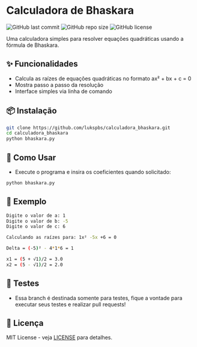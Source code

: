 # Calculadora de Bhaskara

![GitHub last commit](https://img.shields.io/github/last-commit/lukspbs/calculadora_bhaskara)
![GitHub repo size](https://img.shields.io/github/repo-size/lukspbs/calculadora_bhaskara)
![GitHub license](https://img.shields.io/badge/license-lukspbs-red)

Uma calculadora simples para resolver equações quadráticas usando a fórmula de Bhaskara.

## ✨ Funcionalidades

- Calcula as raízes de equações quadráticas no formato ax² + bx + c = 0
- Mostra passo a passo da resolução
- Interface simples via linha de comando

## 📦 Instalação

```bash
git clone https://github.com/lukspbs/calculadora_bhaskara.git
cd calculadora_bhaskara
python bhaskara.py
```

## 🚀 Como Usar
- Execute o programa e insira os coeficientes quando solicitado:

```bash
python bhaskara.py
```

## 📝 Exemplo
```bash
Digite o valor de a: 1
Digite o valor de b: -5
Digite o valor de c: 6

Calculando as raízes para: 1x² -5x +6 = 0

Delta = (-5)² - 4*1*6 = 1

x1 = (5 + √1)/2 = 3.0
x2 = (5 - √1)/2 = 2.0
```

## 🧪 Testes
- Essa branch é destinada somente para testes, fique a vontade para executar seus testes e realizar pull requests!


## 📄 Licença
MIT License - veja [LICENSE](https://github.com/lukspbs/calculadora_bhaskara/tree/testes?tab=License-1-ov-file) para detalhes.